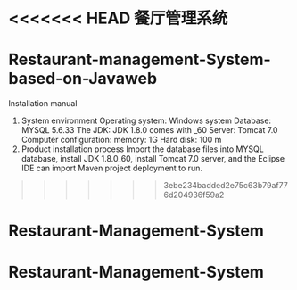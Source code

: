 <<<<<<< HEAD
餐厅管理系统
=======
# Restaurant-management-System-based-on-Javaweb
Installation manual
1. System environment
Operating system: Windows system
Database: MYSQL 5.6.33
The JDK: JDK 1.8.0 comes with _60
Server: Tomcat 7.0
Computer configuration: memory: 1G
Hard disk: 100 m
2. Product installation process
Import the database files into MYSQL database, install JDK 1.8.0_60, install Tomcat 7.0 server, and the Eclipse IDE can import Maven project deployment to run.

>>>>>>> 3ebe234badded2e75c63b79af776d204936f59a2
# Restaurant-Management-System
# Restaurant-Management-System
